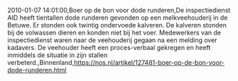 2010-01-07 14:01:00,Boer op de bon voor dode runderen,De inspectiedienst AID heeft tientallen dode runderen gevonden op een melkveehouderij in de Betuwe. Er stonden ook twintig ondervoede kalveren. De kalveren stonden bij de volwassen dieren en konden niet bij het voer. Medewerkers van de inspectiedienst waren naar de veehouderij gegaan na een melding over kadavers. De veehouder heeft een proces-verbaal gekregen en heeft inmiddels de situatie in zijn stallen verbeterd.,Binnenland,https://nos.nl/artikel/127481-boer-op-de-bon-voor-dode-runderen.html